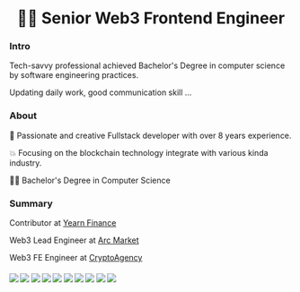 <h1 align="center">🙋‍♂️ Senior Web3 Frontend Engineer</h1>


### Intro

Tech-savvy professional achieved Bachelor's Degree in computer science by software engineering practices. 

Updating daily work, good communication skill ...

### About

🎅 Passionate and creative Fullstack developer with over 8 years experience.

💥 Focusing on the blockchain technology integrate with various kinda industry.

👨‍🎓 Bachelor's Degree in Computer Science

### Summary

Contributor at <a href="https://github.com/yearn">Yearn Finance</a>

Web3 Lead Engineer at <a href="https://github.com/depo-io">Arc Market</a>

Web3 FE Engineer at <a href="https://github.com/Crypto-Legions">CryptoAgency</a>

####      ![](https://img.shields.io/badge/Blockchain-red) ![](https://img.shields.io/badge/Ethereum-blue) ![](https://img.shields.io/badge/Solana-blue) ![](https://img.shields.io/badge/Solidity-blue) ![](https://img.shields.io/badge/Web3.js-red) ![](https://img.shields.io/badge/Smart%20Contracts-blue) ![](https://img.shields.io/badge/Cryptocurrency-blue) ![](https://img.shields.io/badge/React-red) ![](https://img.shields.io/badge/Node-blue) ![](https://img.shields.io/badge/Typescript-red)
